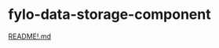 # fylo-data-storage-component

[README!.md](https://github.com/Delian21/fylo-data-storage-component/files/9469003/README.md)
